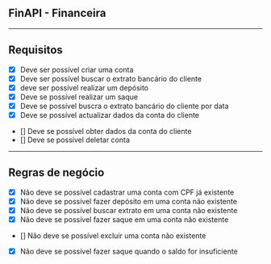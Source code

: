 ## FinAPI - Financeira

---

## Requisitos

- [x] Deve ser possível criar uma conta
- [x] Deve ser possível buscar o extrato bancário do cliente
- [x] deve ser possível realizar um depósito
- [x] Deve se possível realizar um saque
- [x] Deve se possível buscra o extrato bancário do cliente por data
- [x] Deve se possível actualizar dados da conta do cliente
- [] Deve se possível obter dados da conta do cliente
- [] Deve se possível deletar conta

---

## Regras de negócio

- [x] Não deve se possível cadastrar uma conta com CPF já existente
- [x] Não deve se possível fazer depósito em uma conta não existente
- [x] Não deve se possível buscar extrato em uma conta não existente
- [x] Não deve se possível fazer saque em uma conta não existente
- [] Não deve se possível excluir uma conta não existente
- [x] Não deve se possível fazer saque quando o saldo for insuficiente 